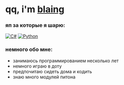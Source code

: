 # qq, i'm [blaing](https://guns.lol/blaing)

### яп за которые я шарю:

[![C#](https://img.shields.io/badge/-CSharp-090909?style=for-the-badge&logo=CSharp)](https://ru.wikipedia.org/wiki/C_Sharp)
[![Python](https://img.shields.io/badge/-Python-090909?style=for-the-badge&logo=Python)](https://ru.wikipedia.org/wiki/Python)

### немного обо мне:
- занимаюсь программированием несколько лет
- немного играю в доту
- предпочитаю сидеть дома и кодить
- знаю много модулей питона
